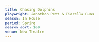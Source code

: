 ```yaml
---
title: Chasing Dolphins
playwright: Jonathan Pett & Fiorella Ruas
season: In House
period: Spring
season_sort: 260
venue: New Theatre
---
```



